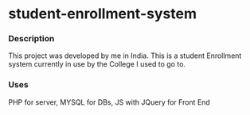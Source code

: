 student-enrollment-system
===================

### Description
This project was developed by me in India. This is a student Enrollment system currently in use by the College I used to go to. 

### Uses
PHP for server, MYSQL for DBs, JS with JQuery for Front End
